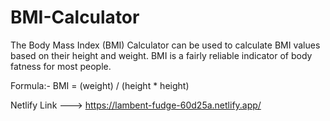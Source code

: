 # BMI-Calculator

The Body Mass Index (BMI) Calculator can be used to calculate BMI values based on their height and weight.
BMI is a fairly reliable indicator of body fatness for most people.

Formula:-    BMI = (weight) / (height * height)

Netlify Link --->  https://lambent-fudge-60d25a.netlify.app/
